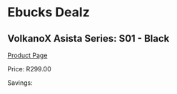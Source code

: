 
# Ebucks Dealz
## VolkanoX Asista Series: S01 - Black
[Product Page](https://www.ebucks.com/web/shop/productSelected.do?prodId=1149445934&catId=714972256)

Price: R299.00

Savings: 


	